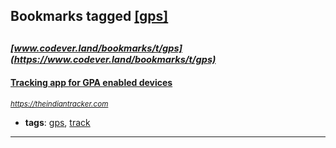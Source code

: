 ## Bookmarks tagged [[gps]](https://www.codever.land/search?q=[gps])

_<sup><sup>[www.codever.land/bookmarks/t/gps](https://www.codever.land/bookmarks/t/gps)</sup></sup>_
---
#### [Tracking app for GPA enabled devices](https://theindiantracker.com)
_<sup>https://theindiantracker.com</sup>_

* **tags**: [gps](../tagged/gps.md), [track](../tagged/track.md)
---
